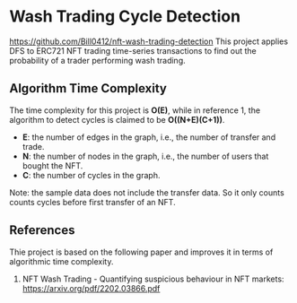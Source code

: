 # Wash Trading Cycle Detection

https://github.com/Bill0412/nft-wash-trading-detection
This project applies DFS to ERC721 NFT trading time-series transactions to find out the probability of a trader performing wash trading.

## Algorithm Time Complexity
The time complexity for this project is **O(E)**, while in reference 1, the algorithm to detect cycles is claimed to be **O((N+E)(C+1))**.

- **E**: the number of edges in the graph, i.e., the number of transfer and trade.
- **N**: the number of nodes in the graph, i.e., the number of users that bought the NFT.
- **C**: the number of cycles in the graph.

Note: the sample data does not include the transfer data. So it only counts counts cycles before first transfer of an NFT.

## References
Thie project is based on the following paper and improves it in terms of algorithmic time complexity.

1. NFT Wash Trading - Quantifying suspicious behaviour in NFT markets: https://arxiv.org/pdf/2202.03866.pdf
